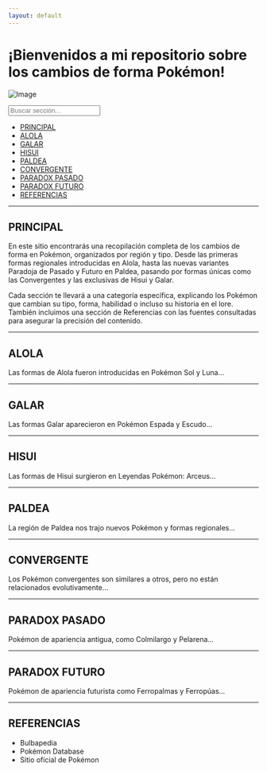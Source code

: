 ```yaml
---
layout: default
---
```


<h1>¡Bienvenidos a mi repositorio sobre los cambios de forma Pokémon!</h1>

![Image](https://github.com/user-attachments/assets/90a6bf1e-c12f-4725-be02-8f9887bde60d)

<input type="text" id="buscador" placeholder="Buscar sección..." onkeyup="buscarSeccion()">
<ul id="lista-secciones">
  <li><a href="#principal">PRINCIPAL</a></li>
  <li><a href="#alola">ALOLA</a></li>
  <li><a href="#galar">GALAR</a></li>
  <li><a href="#hisui">HISUI</a></li>
  <li><a href="#paldea">PALDEA</a></li>
  <li><a href="#convergente">CONVERGENTE</a></li>
  <li><a href="#paradox-pasado">PARADOX PASADO</a></li>
  <li><a href="#paradox-futuro">PARADOX FUTURO</a></li>
  <li><a href="#referencias">REFERENCIAS</a></li>
</ul>

<script>
function buscarSeccion() {
  let input = document.getElementById('buscador').value.toUpperCase();
  let ul = document.getElementById('lista-secciones');
  let li = ul.getElementsByTagName('li');
  for (let i = 0; i < li.length; i++) {
    let a = li[i].getElementsByTagName("a")[0];
    let txt = a.textContent || a.innerText;
    li[i].style.display = txt.toUpperCase().indexOf(input) > -1 ? "" : "none";
  }
}
</script>

---

## <a id="principal"></a>PRINCIPAL

En este sitio encontrarás una recopilación completa de los cambios de forma en Pokémon, organizados por región y tipo. Desde las primeras formas regionales introducidas en Alola, hasta las nuevas variantes Paradoja de Pasado y Futuro en Paldea, pasando por formas únicas como las Convergentes y las exclusivas de Hisui y Galar.

Cada sección te llevará a una categoría específica, explicando los Pokémon que cambian su tipo, forma, habilidad o incluso su historia en el lore. También incluimos una sección de Referencias con las fuentes consultadas para asegurar la precisión del contenido.

---

## <a id="alola"></a>ALOLA

Las formas de Alola fueron introducidas en Pokémon Sol y Luna...

---

## <a id="galar"></a>GALAR

Las formas Galar aparecieron en Pokémon Espada y Escudo...

---

## <a id="hisui"></a>HISUI

Las formas de Hisui surgieron en Leyendas Pokémon: Arceus...

---

## <a id="paldea"></a>PALDEA

La región de Paldea nos trajo nuevos Pokémon y formas regionales...

---

## <a id="convergente"></a>CONVERGENTE

Los Pokémon convergentes son similares a otros, pero no están relacionados evolutivamente...

---

## <a id="paradox-pasado"></a>PARADOX PASADO

Pokémon de apariencia antigua, como Colmilargo y Pelarena...

---

## <a id="paradox-futuro"></a>PARADOX FUTURO

Pokémon de apariencia futurista como Ferropalmas y Ferropúas...

---

## <a id="referencias"></a>REFERENCIAS

- Bulbapedia
- Pokémon Database
- Sitio oficial de Pokémon

